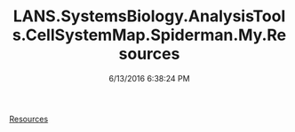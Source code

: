﻿---
title: LANS.SystemsBiology.AnalysisTools.CellSystemMap.Spiderman.My.Resources
date: 6/13/2016 6:38:24 PM
---

[Resources](T-LANS.SystemsBiology.AnalysisTools.CellSystemMap.Spiderman.My.Resources.Resources.html)
